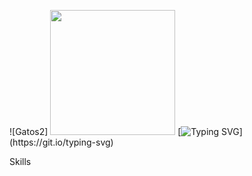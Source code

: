 ![Gatos2]
<img src="https://github.com/user-attachments/assets/404f4406-090a-4678-9f38-d2a7947d9b12" width="200" />
[![Typing SVG](https://readme-typing-svg.demolab.com?font=Fira+Code&pause=1000&color=7715F7&center=true&width=445&lines=SEJAM+BEM+VINDOS!)](https://git.io/typing-svg)

Skills


<!--
**Quelzinha89/Quelzinha89** is a ✨ _special_ ✨ repository because its `README.md` (this file) appears on your GitHub profile.

Here are some ideas to get you started:

- 🔭 I’m currently working on ...
- 🌱 I’m currently learning ...
- 👯 I’m looking to collaborate on ...
- 🤔 I’m looking for help with ...
- 💬 Ask me about ...
- 📫 How to reach me: ...
- 😄 Pronouns: ...
- ⚡ Fun fact: ...
-->
